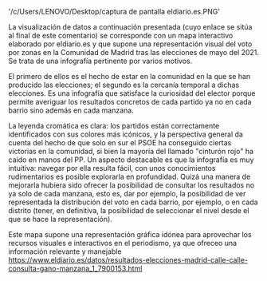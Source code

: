'/c/Users/LENOVO/Desktop/captura de pantalla eldiario.es.PNG'

La visualización de datos a continuación presentada (cuyo enlace se sitúa al final de este comentario) se corresponde con un mapa interactivo elaborado por eldiario.es y que supone una representación visual del voto por zonas en la Comunidad de Madrid tras las elecciones de mayo del 2021. Se trata de una infografía pertinente por varios motivos.

El primero de ellos es el hecho de estar en la comunidad en la que se han producido las elecciones; el segundo es la cercanía temporal a dichas elecciones. Es una infografía que satisface la curiosidad del elector porque permite averiguar los resultados concretos de cada partido ya no en cada barrio sino además en cada manzana.

La leyenda cromática es clara: los partidos están correctamente identificados con sus colores más icónicos, y la perspectiva general da cuenta del hecho de que solo en sur el PSOE ha conseguido ciertas victorias en la comunidad, si bien la mayoría del llamado "cinturón rojo" ha caído en manos del PP. Un aspecto destacable es que la infografía es muy intuitiva: navegar por ella resulta fácil, con unos conocimientos rudimentarios es posible explorarla en profundidad. Quizá una manera de mejorarla hubiera sido ofrecer la posibilidad de consultar los resultados no ya solo de cada manzana, esto es, dar por ejemplo, la posibilidad de ver representada la distribución del voto en cada barrio, por ejemplo, o en cada distrito (tener, en definitiva, la posibilidad de seleccionar el nivel desde el que se hace la representación).

Este mapa supone una representación gráfica idónea para aprovechar los recursos visuales e interactivos en el periodismo, ya que ofreceo una información relevante y manejable
https://www.eldiario.es/datos/resultados-elecciones-madrid-calle-calle-consulta-gano-manzana_1_7900153.html

